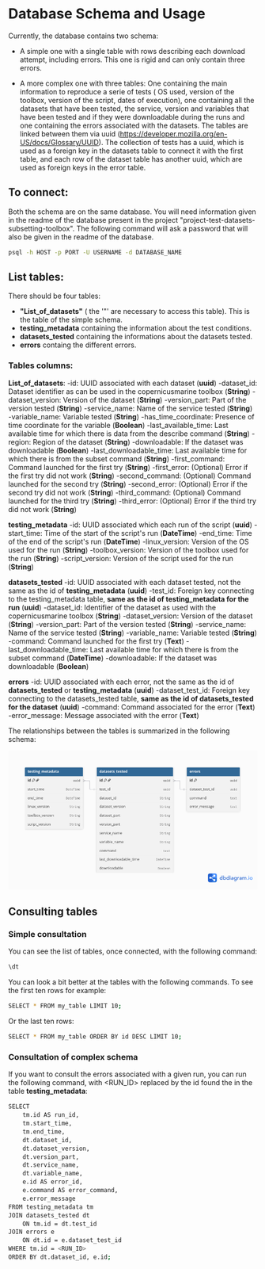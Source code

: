 # Database Schema and Usage
Currently, the database contains two schema: 

- A simple one with a single table with rows describing each download attempt, including errors. This one is rigid and can only contain three errors.

- A more complex one with three tables: One containing the main information to reproduce a serie of tests ( OS used, version of the toolbox, version of the script, dates of execution), one containing all the datasets that have been tested, the service, version and variables that have been tested and if they were downloadable during the runs and one containing the errors associated with the datasets. The tables are linked between them via uuid (https://developer.mozilla.org/en-US/docs/Glossary/UUID). The collection of tests has a uuid, which is used as a foreign key in the datasets table to connect it with the first table, and each row of the dataset table has another uuid, which are used as foreign keys in the error table.

## To connect:

Both the schema are on the same database. You will need information given in the readme of the database present in the project "project-test-datasets-subsetting-toolbox". The following command will ask a password that will also be given in the readme of the database.

```bash
psql -h HOST -p PORT -U USERNAME -d DATABASE_NAME
```

## List tables:

There should be four tables:
- **"List_of_datasets"** ( the '"' are necessary to access this table). This is the table of the simple schema.
- **testing_metadata** containing the information about the test conditions.
- **datasets_tested** containing the informations about the datasets tested.
- **errors** containg the different errors.

### Tables columns:

**List_of_datasets**:
-id: UUID associated with each dataset (**uuid**)
-dataset_id: Dataset identifier as can be used in the copernicusmarine toolbox (**String**)
-dataset_version: Version of the dataset (**String**)
-version_part: Part of the version tested (**String**)
-service_name: Name of the service tested (**String**)
-variable_name: Variable tested (**String**)
-has_time_coordinate: Presence of time coordinate for the variable (**Boolean**)
-last_available_time: Last available time for which there is data from the describe command (**String**)
-region: Region of the dataset (**String**)
-downloadable: If the dataset was downloadable (**Boolean**)
-last_downloadable_time: Last available time for which there is from the subset command (**String**)
-first_command: Command launched for the first try (**String**)
-first_error: (Optional) Error if the first try did not work (**String**)
-second_command: (Optional) Command launched for the second try (**String**)
-second_error: (Optional) Error if the second try did not work (**String**)
-third_command: (Optional) Command launched for the third try (**String**)
-third_error: (Optional) Error if the third try did not work (**String**)

**testing_metadata**
-id: UUID associated which each run of the script (**uuid**)
-start_time: Time of the start of the script's run (**DateTime**)
-end_time: Time of the end of the script's run (**DateTime**)
-linux_version: Version of the OS used for the run (**String**)
-toolbox_version: Version of the toolbox used for the run (**String**)
-script_version: Version of the script used for the run (**String**)

**datasets_tested**
-id: UUID associated with each dataset tested, not the same as the id of **testing_metadata** (**uuid**)
-test_id: Foreign key connecting to the testing_metadata table, **same as the id of testing_metadata for the run** (**uuid**)
-dataset_id: Identifier of the dataset as used with the copernicusmarine toolbox (**String**)
-dataset_version: Version of the dataset (**String**)
-version_part: Part of the version tested (**String**)
-service_name: Name of the service tested (**String**)
-variable_name: Variable tested (**String**)
-command: Command launched for the first try (**Text**)
-last_downloadable_time: Last available time for which there is from the subset command (**DateTime**)
-downloadable: If the dataset was downloadable (**Boolean**)

**errors**
-id: UUID associated with each error, not the same as the id of **datasets_tested** or **testing_metadata** (**uuid**)
-dataset_test_id: Foreign key connecting to the datasets_tested table, **same as the id of datasets_tested for the dataset** (**uuid**)
-command: Command associated for the error (**Text**)
-error_message: Message associated with the error (**Text**)

The relationships between the tables is summarized in the following schema:


![Database_schema](Database_schema.png)

## Consulting tables
### Simple consultation
You can see the list of tables, once connected, with the following command:
```bash
\dt
```

You can look a bit better at the tables with the following commands. To see the first ten rows for example:

```bash
SELECT * FROM my_table LIMIT 10;
```

Or the last ten rows:

```bash
SELECT * FROM my_table ORDER BY id DESC LIMIT 10;
```

### Consultation of complex schema

If you want to consult the errors associated with a given run, you can run the following command, with <RUN_ID> replaced by the id found the in the table **testing_metadata**:

````bash
SELECT 
    tm.id AS run_id,
    tm.start_time,
    tm.end_time,
    dt.dataset_id,
    dt.dataset_version,
    dt.version_part,
    dt.service_name,
    dt.variable_name,
    e.id AS error_id,
    e.command AS error_command,
    e.error_message
FROM testing_metadata tm
JOIN datasets_tested dt 
    ON tm.id = dt.test_id
JOIN errors e 
    ON dt.id = e.dataset_test_id
WHERE tm.id = <RUN_ID>
ORDER BY dt.dataset_id, e.id;
````
